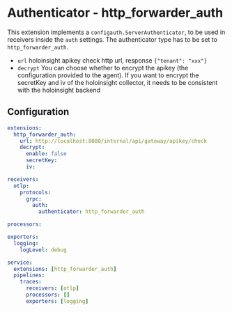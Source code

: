 # Authenticator - http_forwarder_auth
This extension implements a `configauth.ServerAuthenticator`, to be used in receivers inside the `auth` settings. The authenticator type has to be set to `http_forwarder_auth`.
- `url` holoinsight apikey check http url, response `{"tenant": "xxx"}`
- `decrypt` You can choose whether to encrypt the apikey (the configuration provided to the agent). If you want to encrypt the secretKey and iv of the holoinsight collector, it needs to be consistent with the holoinsight backend

## Configuration

```yaml
extensions:
  http_forwarder_auth:
    url: http://localhost:8080/internal/api/gateway/apikey/check
    decrypt:
      enable: false
      secretKey:
      iv:

receivers:
  otlp:
    protocols:
      grpc:
        auth:
          authenticator: http_forwarder_auth

processors:

exporters:
  logging:
    logLevel: debug

service:
  extensions: [http_forwarder_auth]
  pipelines:
    traces:
      receivers: [otlp]
      processors: []
      exporters: [logging]
```

